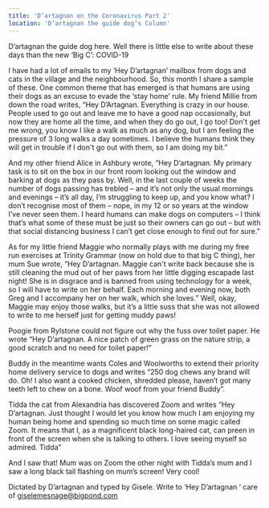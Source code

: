 ```yaml
---
title: 'D’artagnan on the Coronavirus Part 2'
location: 'D’artagnan the guide dog’s Column'
---
```

D’artagnan the guide dog here. Well there is little else to write about these days than the new ‘Big C’: COVID-19

I have had a lot of emails to my ‘Hey D’artagnan’ mailbox from dogs and cats in the village and the neighbourhood. So, this month I share a sample of these. One common theme that has emerged is that humans are using their dogs as an excuse to evade the ‘stay home’ rule. My friend Millie from down the road writes, “Hey D’Artagnan. Everything is crazy in our house. People used to go out and leave me to have a good nap occasionally, but now they are home all the time, and when they do go out, I 	 go too! Don't get me wrong, you know I like a walk as much as any dog, but I am feeling the pressure of 3 long walks a day sometimes. I believe the humans think they will get in trouble if I don't go out with them, so I am doing my bit.”

And my other friend Alice in Ashbury wrote, “Hey D’artagnan. My primary task is to sit on the box in our front room looking out the window and barking at dogs as they pass by. Well, in the last couple of weeks the number of dogs passing has trebled – and it’s not only the usual mornings and evenings – it’s all day, I’m struggling to keep up, and you know what? I don’t recognise most of them – nope, in my 12 or so years at the window I’ve never seen them. I heard humans can make dogs on computers – I think that’s what some of these must be just so their owners can go out – but with that social distancing business I can’t get close enough to find out for sure.”

As for my little friend Maggie who normally plays with me during my free run exercises at Trinity Grammar (now on hold due to that big C thing), her mum Sue wrote, “Hey D’artagnan. Maggie can't write back because she is still cleaning the mud out of her paws from her little digging escapade last night! She is in disgrace and is banned from using technology for a week, so I will have to write on her behalf. Each morning and evening now, both Greg and I accompany her on her walk, which she loves.”
Well, okay, Maggie may enjoy those walks, but it’s a little suss that she was not allowed to write to me herself just for getting muddy paws!

Poogie from Rylstone could not figure out why the fuss over toilet paper. He wrote “Hey D’artagnan. A nice patch of green grass on the nature strip, a good scratch and no need for toilet paper!”

Buddy in the meantime wants Coles and Woolworths to extend their priority home delivery service to dogs and writes “250 dog chews any brand will do. Oh! I also want a cooked chicken, shredded please, haven’t got many teeth left to chew on a bone. Woof woof from your friend Buddy”.

Tidda the cat from Alexandria has discovered Zoom and writes “Hey D’artagnan. Just thought I would let you know how much I am enjoying my human being home and spending so much time on some magic called Zoom. It means that I, as a magnificent black long-haired cat, can preen in front of the screen when she is talking to others. I love seeing myself so admired. Tidda”

And I saw that! Mum was on Zoom the other night with Tidda’s mum and I saw a long black tail flashing on mum’s screen! Very cool!

Dictated by D’artagnan and typed by Gisele. Write to ‘Hey D’artagnan ‘ care of giselemesnage@bigpond.com